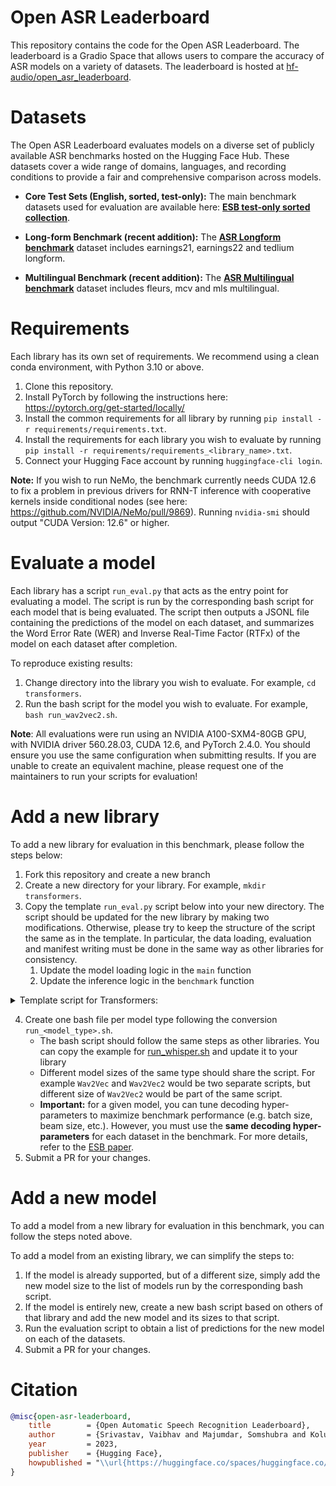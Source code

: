 # Open ASR Leaderboard

This repository contains the code for the Open ASR Leaderboard. The leaderboard is a Gradio Space that allows users to compare the accuracy of ASR models on a variety of datasets. The leaderboard is hosted at [hf-audio/open_asr_leaderboard](https://huggingface.co/spaces/hf-audio/open_asr_leaderboard).

# Datasets

The Open ASR Leaderboard evaluates models on a diverse set of publicly available ASR benchmarks hosted on the Hugging Face Hub. These datasets cover a wide range of domains, languages, and recording conditions to provide a fair and comprehensive comparison across models.

* **Core Test Sets (English, sorted, test-only):**
  The main benchmark datasets used for evaluation are available here: [**ESB test-only sorted collection**](https://huggingface.co/datasets/hf-audio/esb-datasets-test-only-sorted).

* **Long-form Benchmark (recent addition):**
  The [**ASR Longform benchmark**](https://huggingface.co/datasets/hf-audio/asr-leaderboard-longform) dataset includes earnings21, earnings22 and tedlium longform.

* **Multilingual Benchmark (recent addition):**
  The [**ASR Multilingual benchmark**](https://huggingface.co/datasets/nithinraok/asr-leaderboard-datasets) dataset includes fleurs, mcv and mls multilingual.

# Requirements

Each library has its own set of requirements. We recommend using a clean conda environment, with Python 3.10 or above.

1) Clone this repository.
2) Install PyTorch by following the instructions here: https://pytorch.org/get-started/locally/
3) Install the common requirements for all library by running `pip install -r requirements/requirements.txt`.
4) Install the requirements for each library you wish to evaluate by running `pip install -r requirements/requirements_<library_name>.txt`.
5) Connect your Hugging Face account by running `huggingface-cli login`.

**Note:** If you wish to run NeMo, the benchmark currently needs CUDA 12.6 to fix a problem in previous drivers for RNN-T inference with cooperative kernels inside conditional nodes (see here: https://github.com/NVIDIA/NeMo/pull/9869). Running `nvidia-smi` should output "CUDA Version: 12.6" or higher.

# Evaluate a model

Each library has a script `run_eval.py` that acts as the entry point for evaluating a model. The script is run by the corresponding bash script for each model that is being evaluated. The script then outputs a JSONL file containing the predictions of the model on each dataset, and summarizes the Word Error Rate (WER) and Inverse Real-Time Factor (RTFx) of the model on each dataset after completion.

To reproduce existing results:

1) Change directory into the library you wish to evaluate. For example, `cd transformers`.
2) Run the bash script for the model you wish to evaluate. For example, `bash run_wav2vec2.sh`.

**Note**: All evaluations were run using an NVIDIA A100-SXM4-80GB GPU, with NVIDIA driver 560.28.03, CUDA 12.6, and PyTorch 2.4.0. You should ensure you use the same configuration when submitting results. If you are unable to create an equivalent machine, please request one of the maintainers to run your scripts for evaluation! 

# Add a new library

To add a new library for evaluation in this benchmark, please follow the steps below:

1) Fork this repository and create a new branch
2) Create a new directory for your library. For example, `mkdir transformers`.
3) Copy the template `run_eval.py` script below into your new directory. The script should be updated for the new library by making two modifications. Otherwise, please try to keep the structure of the script the same as in the template. In particular, the data loading, evaluation and manifest writing must be done in the same way as other libraries for consistency.
   1) Update the model loading logic in the `main` function
   2) Update the inference logic in the `benchmark` function

<details>

<summary> Template script for Transformers: </summary>

```python
import argparse
import os
import torch
from transformers import WhisperForConditionalGeneration, WhisperProcessor
import evaluate
from normalizer import data_utils
import time
from tqdm import tqdm

wer_metric = evaluate.load("wer")

def main(args):
    # Load model (FILL ME!)
    model = WhisperForConditionalGeneration.from_pretrained(args.model_id, torch_dtype=torch.bfloat16).to(args.device)
    processor = WhisperProcessor.from_pretrained(args.model_id)

    def benchmark(batch):
        # Load audio inputs
        audios = [audio["array"] for audio in batch["audio"]]
        batch["audio_length_s"] = [len(audio) / batch["audio"][0]["sampling_rate"] for audio in audios]
        minibatch_size = len(audios)

        # Start timing
        start_time = time.time()

        # INFERENCE (FILL ME! Replacing 1-3 with steps from your library)
        # 1. Pre-processing
        inputs = processor(audios, sampling_rate=16_000, return_tensors="pt").to(args.device)
        inputs["input_features"] = inputs["input_features"].to(torch.bfloat16)
        # 2. Generation
        pred_ids = model.generate(**inputs)
        # 3. Post-processing
        pred_text = processor.batch_decode(pred_ids, skip_special_tokens=True)

        # End timing
        runtime = time.time() - start_time

        # normalize by minibatch size since we want the per-sample time
        batch["transcription_time_s"] = minibatch_size * [runtime / minibatch_size]

        # normalize transcriptions with English normalizer
        batch["predictions"] = [data_utils.normalizer(pred) for pred in pred_text]
        batch["references"] = batch["norm_text"]
        return batch

    if args.warmup_steps is not None:
        warmup_dataset = data_utils.load_data(args)
        warmup_dataset = data_utils.prepare_data(warmup_dataset)

        num_warmup_samples = args.warmup_steps * args.batch_size
        if args.streaming:
            warmup_dataset = warmup_dataset.take(num_warmup_samples)
        else:
            warmup_dataset = warmup_dataset.select(range(min(num_warmup_samples, len(warmup_dataset))))
        warmup_dataset = iter(warmup_dataset.map(benchmark, batch_size=args.batch_size, batched=True))

        for _ in tqdm(warmup_dataset, desc="Warming up..."):
            continue

    dataset = data_utils.load_data(args)
    dataset = data_utils.prepare_data(dataset)

    if args.max_eval_samples is not None and args.max_eval_samples > 0:
        print(f"Subsampling dataset to first {args.max_eval_samples} samples!")
        if args.streaming:
            dataset = dataset.take(args.max_eval_samples)
        else:
            dataset = dataset.select(range(min(args.max_eval_samples, len(dataset))))

    dataset = dataset.map(
        benchmark, batch_size=args.batch_size, batched=True, remove_columns=["audio"],
    )

    all_results = {
        "audio_length_s": [],
        "transcription_time_s": [],
        "predictions": [],
        "references": [],
    }
    result_iter = iter(dataset)
    for result in tqdm(result_iter, desc="Samples..."):
        for key in all_results:
            all_results[key].append(result[key])

    # Write manifest results (WER and RTFX)
    manifest_path = data_utils.write_manifest(
        all_results["references"],
        all_results["predictions"],
        args.model_id,
        args.dataset_path,
        args.dataset,
        args.split,
        audio_length=all_results["audio_length_s"],
        transcription_time=all_results["transcription_time_s"],
    )
    print("Results saved at path:", os.path.abspath(manifest_path))

    wer = wer_metric.compute(
        references=all_results["references"], predictions=all_results["predictions"]
    )
    wer = round(100 * wer, 2)
    rtfx = round(sum(all_results["audio_length_s"]) / sum(all_results["transcription_time_s"]), 2)
    print("WER:", wer, "%", "RTFx:", rtfx)


if __name__ == "__main__":
    parser = argparse.ArgumentParser()

    parser.add_argument(
        "--model_id",
        type=str,
        required=True,
        help="Model identifier. Should be loadable with 🤗 Transformers",
    )
    parser.add_argument(
        "--dataset_path",
        type=str,
        default="esb/datasets",
        help="Dataset path. By default, it is `esb/datasets`",
    )
    parser.add_argument(
        "--dataset",
        type=str,
        required=True,
        help="Dataset name. *E.g.* `'librispeech_asr` for the LibriSpeech ASR dataset, or `'common_voice'` for Common Voice. The full list of dataset names "
        "can be found at `https://huggingface.co/datasets/esb/datasets`",
    )
    parser.add_argument(
        "--split",
        type=str,
        default="test",
        help="Split of the dataset. *E.g.* `'validation`' for the dev split, or `'test'` for the test split.",
    )
    parser.add_argument(
        "--device",
        type=int,
        default=-1,
        help="The device to run the pipeline on. -1 for CPU (default), 0 for the first GPU and so on.",
    )
    parser.add_argument(
        "--batch_size",
        type=int,
        default=1,
        help="Number of samples to go through each streamed batch.",
    )
    parser.add_argument(
        "--max_eval_samples",
        type=int,
        default=None,
        help="Number of samples to be evaluated. Put a lower number e.g. 64 for testing this script.",
    )
    parser.add_argument(
        "--no-streaming",
        dest="streaming",
        action="store_false",
        help="Choose whether you'd like to download the entire dataset or stream it during the evaluation.",
    )
    parser.add_argument(
        "--warmup_steps",
        type=int,
        default=10,
        help="Number of warm-up steps to run before launching the timed runs.",
    )
    args = parser.parse_args()
    parser.set_defaults(streaming=False)

    main(args)

```

</details>

4) Create one bash file per model type following the conversion `run_<model_type>.sh`.
    - The bash script should follow the same steps as other libraries. You can copy the example for [run_whisper.sh](./transformers/run_whisper.sh) and update it to your library
    - Different model sizes of the same type should share the script. For example `Wav2Vec` and `Wav2Vec2` would be two separate scripts, but different size of `Wav2Vec2` would be part of the same script.
    - **Important:** for a given model, you can tune decoding hyper-parameters to maximize benchmark performance (e.g. batch size, beam size, etc.). However, you must use the **same decoding hyper-parameters** for each dataset in the benchmark. For more details, refer to the [ESB paper](https://arxiv.org/abs/2210.13352).
5) Submit a PR for your changes.

# Add a new model

To add a model from a new library for evaluation in this benchmark, you can follow the steps noted above.

To add a model from an existing library, we can simplify the steps to:

1) If the model is already supported, but of a different size, simply add the new model size to the list of models run by the corresponding bash script.
2) If the model is entirely new, create a new bash script based on others of that library and add the new model and its sizes to that script.
3) Run the evaluation script to obtain a list of predictions for the new model on each of the datasets.
4) Submit a PR for your changes.

# Citation 


```bibtex
@misc{open-asr-leaderboard,
	title        = {Open Automatic Speech Recognition Leaderboard},
	author       = {Srivastav, Vaibhav and Majumdar, Somshubra and Koluguri, Nithin and Moumen, Adel and Gandhi, Sanchit and Hugging Face Team and Nvidia NeMo Team and SpeechBrain Team},
	year         = 2023,
	publisher    = {Hugging Face},
	howpublished = "\\url{https://huggingface.co/spaces/huggingface.co/spaces/open-asr-leaderboard/leaderboard}"
}
```
